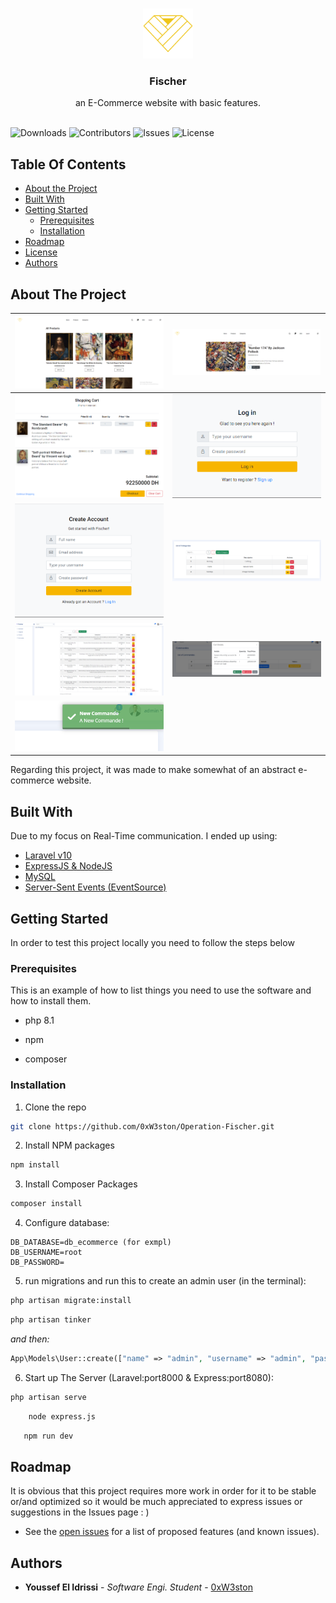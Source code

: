 <br/>
<p align="center">
  <a href="https://github.com/0xW3ston/Operation-Fischer">
    <img src="docs/images/logo.png" alt="Logo" width="80" height="80">
  </a>

  <h3 align="center">Fischer</h3>

  <p align="center">
    an E-Commerce website with basic features.
    <br/>
    <br/>
  </p>
</p>

![Downloads](https://img.shields.io/github/downloads/0xW3ston/Operation-Fischer/total) ![Contributors](https://img.shields.io/github/contributors/0xW3ston/Operation-Fischer?color=dark-green) ![Issues](https://img.shields.io/github/issues/0xW3ston/Operation-Fischer) ![License](https://img.shields.io/github/license/0xW3ston/Operation-Fischer) 

## Table Of Contents

* [About the Project](#about-the-project)
* [Built With](#built-with)
* [Getting Started](#getting-started)
  * [Prerequisites](#prerequisites)
  * [Installation](#installation)
* [Roadmap](#roadmap)
* [License](#license)
* [Authors](#authors)

## About The Project

| ![Screen Shot](docs/images/screenshots/client_products.png) | ![Screen Shot](docs/images/screenshots/client_product.png) |
| ------------------------------------------------------------- | ----------------------------------------------------------- |
| ![Screen Shot](docs/images/screenshots/client_checkout.png)  | ![Screen Shot](docs/images/screenshots/client_login.png)    |
| ![Screen Shot](docs/images/screenshots/client_signup.png)   | ![Screen Shot](docs/images/screenshots/admin_categories.png) |
| ![Screen Shot](docs/images/screenshots/admin_products.png)   | ![Screen Shot](docs/images/screenshots/admin_commande.png)   |
| ![Screen Shot](docs/images/screenshots/admin_realtime.png)   |                                                            |

Regarding this project, it was made to make somewhat of an abstract e-commerce website.

## Built With

Due to my focus on Real-Time communication. I ended up using:

* [Laravel v10](https://blog.laravel.com/laravel-v10-released)
* [ExpressJS & NodeJS](https://expressjs.com/)
* [MySQL](https://www.mysql.com/)
* [Server-Sent Events (EventSource)](https://developer.mozilla.org/en-US/docs/Web/API/EventSource)

## Getting Started

In order to test this project locally you need to follow the steps below

### Prerequisites

This is an example of how to list things you need to use the software and how to install them.

* php 8.1

* npm

* composer

### Installation

1. Clone the repo

```sh
git clone https://github.com/0xW3ston/Operation-Fischer.git
```

2. Install NPM packages

```sh
npm install
```

3. Install Composer Packages

```sh
composer install
```

4. Configure database:

```
DB_DATABASE=db_ecommerce (for exmpl)
DB_USERNAME=root
DB_PASSWORD=
```

5. run migrations and run this to create an admin user (in the terminal):
```sh
php artisan migrate:install
```
```sh
php artisan tinker
```

*and then:*

```php
App\Models\User::create(["name" => "admin", "username" => "admin", "password" => "admin", "role" => "admin"])
```

6. Start up The Server (Laravel:port8000 & Express:port8080):
```sh
php artisan serve
```
```sh
    node express.js
```
```sh
   npm run dev
```

## Roadmap

It is obvious that this project requires more work in order for it to be stable or/and optimized so it would be much appreciated to express issues or suggestions in the Issues page : )
- See the [open issues](https://github.com/0xW3ston/Operation-Fischer/issues) for a list of proposed features (and known issues).

## Authors

* **Youssef El Idrissi** - *Software Engi. Student* - [0xW3ston](https://github.com/0xW3ston/)
